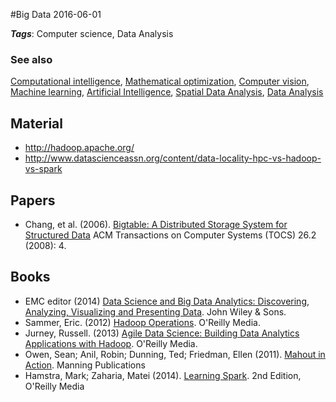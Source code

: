 
#Big Data
2016-06-01



***Tags***: Computer science, Data Analysis

### See also
[Computational intelligence](/computational_intelligence), [Mathematical optimization](/mathematical_optimization), [Computer vision](/computer_vision), [Machine learning](/machine_learning), [Artificial Intelligence](/artificial_intelligence), [Spatial Data Analysis](/spatial_data_analysis), [Data Analysis](/data_analysis)
## Material
* http://hadoop.apache.org/
* http://www.datascienceassn.org/content/data-locality-hpc-vs-hadoop-vs-spark

## Papers
* Chang, et al. (2006). [Bigtable: A Distributed Storage System for Structured Data](https://www.usenix.org/legacy/events/osdi06/tech/chang/chang_html/) ACM Transactions on Computer Systems (TOCS) 26.2 (2008): 4.

## Books
* EMC editor (2014) [Data Science and Big Data Analytics: Discovering, Analyzing, Visualizing and Presenting Data](https://www.goodreads.com/book/show/22263956-data-science-and-big-data-analytics). John Wiley & Sons.
* Sammer, Eric. (2012) [Hadoop Operations](https://www.goodreads.com/book/show/15744029-hadoop-operations). O'Reilly Media.
* Jurney, Russell. (2013) [Agile Data Science: Building Data Analytics Applications with Hadoop](https://www.goodreads.com/book/show/15815177-agile-data-science). O'Reilly Media.
* Owen, Sean; Anil, Robin; Dunning, Ted; Friedman, Ellen (2011). [Mahout in Action](https://www.goodreads.com/book/show/9546513-mahout-in-action). Manning Publications
* Hamstra, Mark; Zaharia, Matei (2014). [Learning Spark](https://www.goodreads.com/book/show/17318146-learning-spark). 2nd Edition, O'Reilly Media


